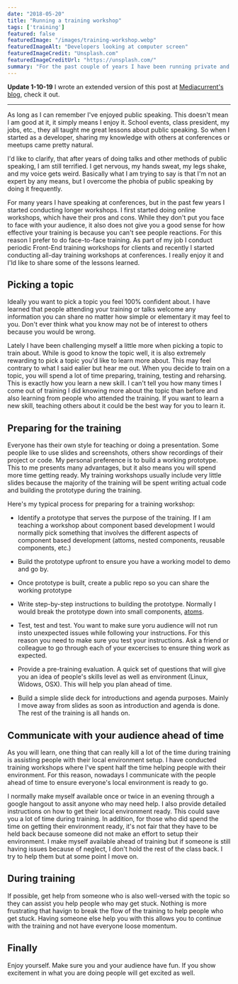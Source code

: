 ```yaml
---
date: "2018-05-20"
title: "Running a training workshop"
tags: ['training']
featured: false
featuredImage: "/images/training-workshop.webp"
featuredImageAlt: "Developers looking at computer screen"
featuredImageCredit: "Unsplash.com"
featuredImageCreditUrl: "https://unsplash.com/"
summary: "For the past couple of years I have been running private and community driven training workshops and I'd like to share my experiences and lessons learned."
---
```

**Update 1-10-19**
I wrote an extended version of this post at [Mediacurrent's blog](https://www.mediacurrent.com/blog/planning-effective-training/), check it out.

***

As long as I can remember I've enjoyed public speaking.  This doesn't mean I am good at it, it simply means I enjoy it.  School events, class president, my jobs, etc., they all taught me great lessons about public speaking.  So when I started as a developer, sharing my knowledge with others at conferences or meetups came pretty natural.

I'd like to clarify, that after years of doing talks and other methods of public speaking, I am still terrified.  I get nervous, my hands sweat, my legs shake, and my voice gets weird.  Basically what I am trying to say is that I'm not an expert by any means, but I overcome the phobia of public speaking by doing it frequently.

For many years I have speaking at conferences, but in the past few years I started conducting longer workshops.  I first started doing online workshops, which have their pros and cons.  While they don't put you face to face with your audience, it also does not give you a good sense for how effective your training is because you can't see people reactions.  For this reason I prefer to do face-to-face training.
As part of my job I conduct periodic Front-End training workshops for clients and recently I started conducting all-day training workshops at conferences.  I really enjoy it and I'ld like to share some of the lessons learned.

## Picking a topic

Ideally you want to pick a topic you feel 100% confident about.  I have learned that people attending your training or talks welcome any information you can share no matter how simple or elementary it may feel to you.  Don't ever think what you know may not be of interest to others because you would be wrong.

Lately I have been challenging myself a little more when picking a topic to train about.  While is good to know the topic well, it is also extremely rewarding to pick a topic you'd like to learn more about.  This may feel contrary to what I said ealier but hear me out.  When you decide to train on a topic, you will spend a lot of time preparing, training, testing and reharsing.  This is exactly how you learn a new skill.  I can't tell you how many times I come out of training I did knowing more about the topic than before and also learning from people who attended the training.  If you want to learn a new skill, teaching others about it could be the best way for you to learn it.


## Preparing for the training

Everyone has their own style for teaching or doing a presentation.  Some people like to use slides and screenshots, others show recordings of their project or code.  My personal preference is to build a working prototype.  This to me presents many advantages, but it also means you will spend more time getting ready.
My training workshops usually include very little slides because the majority of the training will be spent writing actual code and building the prototype during the training.

Here's my typical process for preparing for a training workshop:

* Identify a prototype that serves the purpose of the training.  If I am teaching a workshop about component based development I would normally pick something that involves the different aspects of component based development (attoms, nested components, reusable components, etc.)

* Build the prototype upfront to ensure you have a working model to demo and go by.

* Once prototype is built, create a public repo so you can share the working prototype

* Write step-by-step instructions to building the prototype.  Normally I would break the prototype down into small components, [atoms](http://bradfrost.com/blog/post/atomic-web-design/#atoms).

* Test, test and test.  You want to make sure yoru audience will not run insto unexpected issues while following your instructions. For this reason you need to make sure you test your instructions.  Ask a friend or colleague to go through each of your excercises to ensure thing work as expected.

* Provide a pre-training evaluation.  A quick set of questions that will give you an idea of people's skills level as well as environment (Linux, Widows, OSX). This will help you plan ahead of time.

* Build a simple slide deck for introductions and agenda purposes.  Mainly I move away from slides as soon as introduction and agenda is done.  The rest of the training is all hands on.


## Communicate with your audience ahead of time

As you will learn, one thing that can really kill a lot of the time during training is assisting people with their local environment setup.  I have conducted training workshops where I've spent half the time helping people with their environment.  For this reason, nowadays I communicate with the people ahead of time to ensure everyone's local environment is ready to go.

I normally make myself available once or twice in an evening through a google hangout to assit anyone who may need help.  I also provide detailed instructions on how to get their local environment ready.  This could save you a lot of time during training.  In addition, for those who did spend the time on getting their environment ready, it's not fair that they have to be held back because someone did not make an effort to setup their environment.
I make myself available ahead of training but if someone is still having issues because of neglect, I don't hold the rest of the class back.  I try to help them but at some point I move on.

## During training

If possible, get help from someone who is also well-versed with the topic so they can assist you help people who may get stuck.  Nothing is more frustrating that havign to break the flow of the training to help people who get stuck.  Having someone else help you with this allows you to continue with the training and not have everyone loose momentum.


## Finally

Enjoy yourself.  Make sure you and your audience have fun.  If you show excitement in what you are doing people will get excited as well.
